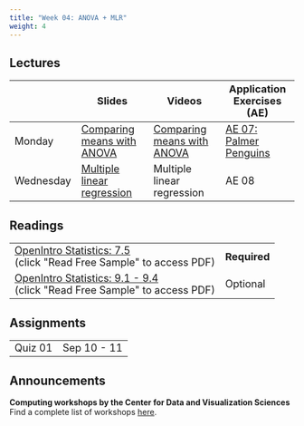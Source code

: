 ```yaml
---
title: "Week 04: ANOVA + MLR"
weight: 4
---
```


<style>
table {
font-size: 18px;
}

</style>

## Lectures

|           | Slides                   | Videos | Application Exercises (AE) |
|-----------|--------------------------|--------|--------|
| Monday    | [Comparing means with ANOVA](https://sta210-fa20.netlify.app/slides/07-anova.html)| [Comparing means with ANOVA](https://warpwire.duke.edu/w/R2EEAA/) | [AE 07: Palmer Penguins](https://sta210-fa20.netlify.app/appex/ae-07-penguins.html)|
| Wednesday | [Multiple linear regression](https://sta210-fa20.netlify.app/slides/08-mlr-intro.html)| Multiple linear regression| AE 08 |


## Readings

|            |   |
|------------|---|
| [OpenIntro Statistics: 7.5 ](https://leanpub.com/openintro-statistics) <br> (click "Read Free Sample" to access PDF) | **Required**   |
| [OpenIntro Statistics: 9.1 - 9.4 ](https://leanpub.com/openintro-statistics) <br> (click "Read Free Sample" to access PDF) | Optional  |



## Assignments

|                        |   |
|------------------------|---|
| Quiz 01           |  Sep 10 - 11 |



## Announcements 

**Computing workshops by the Center for Data and Visualization Sciences**  Find a complete list of workshops [here](https://library.duke.edu/data/workshops). 



